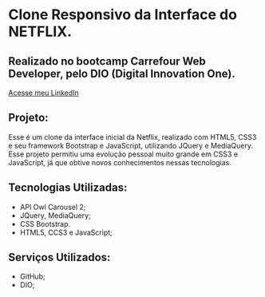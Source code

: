# Clone Responsivo da Interface do NETFLIX.
## Realizado no bootcamp Carrefour Web Developer, pelo DIO (Digital Innovation One).

[Acesse meu LinkedIn](https://www.linkedin.com/in/guilherme-cambi-magarotti-16177522b/)

## Projeto:

Esse é um clone da interface inicial da Netflix, realizado com HTML5, CSS3 e seu framework Bootstrap e JavaScript, utilizando JQuery e MediaQuery. Esse projeto permitiu uma evolução pessoal muito grande em CSS3 e JavaScript, já que obtive novos conhecimentos nessas tecnologias.

## Tecnologias Utilizadas: 

- API Owl Carousel 2;
- JQuery, MediaQuery; 
- CSS Bootstrap.
- HTML5, CCS3 e JavaScript;

## Serviços Utilizados:

- GitHub;
- DIO;

